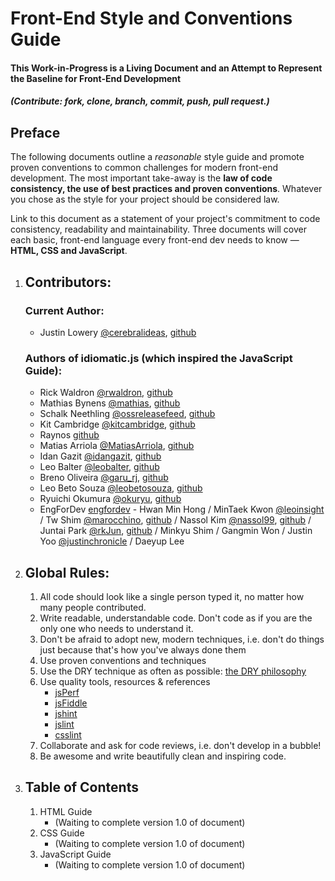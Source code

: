 # Front-End Style and Conventions Guide

#### This Work-in-Progress is a Living Document and an Attempt to Represent the Baseline for Front-End Development
##### (Contribute: fork, clone, branch, commit, push, pull request.)

## Preface

The following documents outline a _reasonable_ style guide and promote proven conventions to common challenges for modern front-end development. The most important take-away is the **law of code consistency, the use of best practices and proven conventions**. Whatever you chose as the style for your project should be considered law. 

Link to this document as a statement of your project's commitment to code consistency, readability and maintainability. Three documents will cover each basic, front-end language every front-end dev needs to know — **HTML, CSS and JavaScript**.

1. ## Contributors:
	### Current Author:
	* Justin Lowery [@cerebralideas](http://twitter.com/cerebralideas), [github](https://github.com/cerebralideas)
	
	### Authors of idiomatic.js (which inspired the JavaScript Guide):
	* Rick Waldron [@rwaldron](http://twitter.com/rwaldron), [github](https://github.com/rwldrn)
	* Mathias Bynens [@mathias](http://twitter.com/mathias), [github](https://github.com/mathiasbynens)
	* Schalk Neethling [@ossreleasefeed](http://twitter.com/ossreleasefeed), [github](https://github.com/ossreleasefeed/)
	* Kit Cambridge	[@kitcambridge](http://twitter.com/kitcambridge), [github](https://github.com/kitcambridge)
	* Raynos [github](https://github.com/Raynos)
	* Matias Arriola [@MatiasArriola](https://twitter.com/MatiasArriola), [github](https://github.com/MatiasArriola/)
	* Idan Gazit [@idangazit](http://twitter.com/idangazit), [github](https://github.com/idangazit)
	* Leo Balter [@leobalter](http://twitter.com/leobalter), [github](https://github.com/leobalter)
	* Breno Oliveira [@garu_rj](http://twitter.com/garu_rj), [github](https://github.com/garu)
	* Leo Beto Souza [@leobetosouza](http://twitter.com/leobetosouza), [github](https://github.com/leobetosouza)
	* Ryuichi Okumura [@okuryu](http://twitter.com/okuryu), [github](https://github.com/okuryu)
	* EngForDev [engfordev](http://www.opentutorials.org/course/167/1363) - Hwan Min Hong / MinTaek Kwon [@leoinsight](http://twitter.com/leoinsight) / Tw Shim [@marocchino](http://twitter.com/marocchino), [github](https://github.com/marocchino) / Nassol Kim [@nassol99](http://twitter.com/nassol99), [github](https://github.com/nassol) / Juntai Park [@rkJun](http://twitter.com/rkJun), [github](https://github.com/rkJun) / Minkyu Shim / Gangmin Won / Justin Yoo [@justinchronicle](http://twitter.com/justinchronicle) / Daeyup Lee

2. ## Global Rules:

	1. All code should look like a single person typed it, no matter how many people contributed.	
	2. Write readable, understandable code. Don't code as if you are the only one who needs to understand it.
	3. Don't be afraid to adopt new, modern techniques, i.e. don't do things just because that's how you've always done them
	4. Use proven conventions and techniques
	5. Use the DRY technique as often as possible: [the DRY philosophy](http://en.wikipedia.org/wiki/Don't_repeat_yourself)
	6. Use quality tools, resources & references
		* [jsPerf](http://jsperf.com/)
		* [jsFiddle](http://jsfiddle.net/)
		* [jshint](http://jshint.com/)
		* [jslint](http://jslint.org/)
		* [csslint](http://csslint.net)
	7. Collaborate and ask for code reviews, i.e. don't develop in a bubble!
	8. Be awesome and write beautifully clean and inspiring code.

3. ## Table of Contents

	1. HTML Guide
		* (Waiting to complete version 1.0 of document)
	2. CSS Guide
		* (Waiting to complete version 1.0 of document)
	3. JavaScript Guide
		* (Waiting to complete version 1.0 of document)